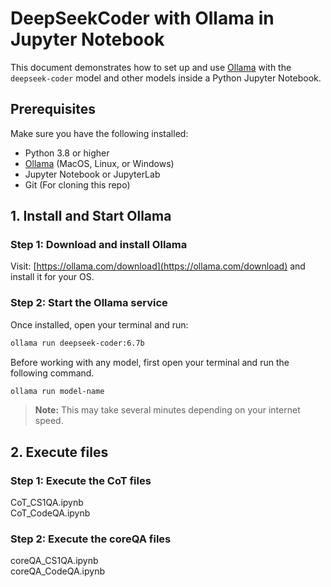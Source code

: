 # DeepSeekCoder with Ollama in Jupyter Notebook

This document demonstrates how to set up and use [Ollama](https://ollama.com) with the `deepseek-coder` model and other models inside a Python Jupyter Notebook.

## Prerequisites

Make sure you have the following installed:

- Python 3.8 or higher
- [Ollama](https://ollama.com/download) (MacOS, Linux, or Windows)
- Jupyter Notebook or JupyterLab
- Git (For cloning this repo)

## 1. Install and Start Ollama

### Step 1: Download and install Ollama

Visit: [https://ollama.com/download](https://ollama.com/download) and install it for your OS.

### Step 2: Start the Ollama service

Once installed, open your terminal and run:

```bash
ollama run deepseek-coder:6.7b

```

Before working with any model, first open your terminal and run the following command.

```bash
ollama run model-name
```

> **Note:** This may take several minutes depending on your internet speed.

## 2. Execute files

### Step 1: Execute the CoT files 

CoT_CS1QA.ipynb <br>
CoT_CodeQA.ipynb

### Step 2: Execute the coreQA files 

coreQA_CS1QA.ipynb <br>
coreQA_CodeQA.ipynb